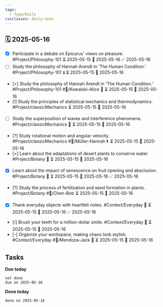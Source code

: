 ```yaml
---
tags:
  - Type/Daily
cssclasses: daily-note
---
```


## 🗓️ 2025-05-16

- [x] Participate in a debate on Epicurus' views on pleasure. #Project/Philosophy-101 ⏳ 2025-05-15 📅 2025-05-16 ✅ 2025-05-16
- [ ] Study the philosophy of Hannah Arendt in 'The Human Condition.' #Project/Philosophy-101 ⏫ ⏳ 2025-05-15 📅 2025-05-16
- [<] Study the philosophy of Hannah Arendt in 'The Human Condition.' #Project/Philosophy-101 #👤/Kowalski-Alice 🔼 ⏳ 2025-05-15 📅 2025-05-16
- [!] Study the principles of statistical mechanics and thermodynamics. #Project/classicMechanics ⏳ 2025-05-15 📅 2025-05-16
- [ ] Study the superposition of waves and interference phenomena. #Project/classicMechanics 🔼 ⏳ 2025-05-15 📅 2025-05-16
- [?] Study rotational motion and angular velocity. #Project/classicMechanics #👤/Müller-Hannah ⏬ ⏳ 2025-05-15 📅 2025-05-16
- [<] Learn about the adaptations of desert plants to conserve water. #Project/Botany 🔼 ⏳ 2025-05-15 📅 2025-05-16
- [x] Learn about the impact of senescence on fruit ripening and abscission. #Project/Botany 🔺 ⏳ 2025-05-15 📅 2025-05-16 ✅ 2025-05-16
- [?] Study the process of fertilization and seed formation in plants. #Project/Botany #👤/Chen-Bob ⏳ 2025-05-15 📅 2025-05-16
- [x] Thank everyday objects with heartfelt notes. #Context/Everyday 🔺 ⏳ 2025-05-15 📅 2025-05-16 ✅ 2025-05-16
- [/] Brush your teeth for a million-dollar smile. #Context/Everyday 🔽 ⏳ 2025-05-15 📅 2025-05-16
- [-] Organize your workspace, making chaos look stylish. #Context/Everyday #👤/Mendoza-Jack 🔼 ⏳ 2025-05-15 📅 2025-05-16

## Tasks

**Due today**

```tasks
not done
due on 2025-05-16
```

**Done today**

```tasks
done on 2025-05-16
```
            